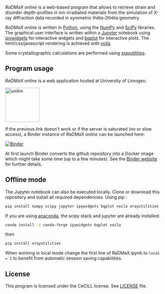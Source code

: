 _RaDMaX online_ is a web-based program that allows to retrieve strain and disorder depth-profiles in ion-irradiated materials from the simulation of X-ray diffraction data recorded in symmetric thêta-2thêta geometry.

_RaDMaX online_ is written in [Python](https://www.python.org/), using the [NumPy](https://numpy.org/) and [SciPy](https://scipy.org/) libraries. The graphical user interface is written within a [Jupyter](https://jupyter.org/) notebook using [ipywidgets](https://github.com/jupyter-widgets/ipywidgets) for interactive widgets and [bqplot](https://github.com/bloomberg/bqplot) for interactive plots. The html/css/javascript rendering is achieved with [voilà](https://github.com/voila-dashboards/voila).

Some crystallographic calculations are performed using [xrayutilities](https://xrayutilities.sourceforge.io/).

## Program usage

_RaDMaX online_ is a web application hosted at Universtiy of Limoges: 

[<img src="https://www.unilim.fr/wp-content/uploads/sites/8/2015/09/logo-ul@2x.png" alt="unilim" width="110"/>](https://radmax.unilim.fr/)

If the previous link doesn't work or if the server is saturated (no or slow access), a Binder instance of _RaDMaX online_ can be launched here:

[![Binder](https://mybinder.org/badge_logo.svg)](https://mybinder.org/v2/gh/aboulle/RaDMaX-online/master?urlpath=voila%2Frender%2FRaDMaX.ipynb)

At first launch Binder converts the github repository into a Docker image which might take some time (up to a few minutes). See the [Binder website](https://mybinder.org/) for further details.

## Offline mode
The Jupyter notebook can also be executed locally. Clone or download this repository and install all required dependencies. Using pip :

```bash
pip install numpy scipy jupyter ipywidgets bqplot voila xrayutilities
```

If you are using [anaconda](https://www.anaconda.com/distribution/), the scipy stack and jupyter are already installed:

```bash
conda install -c conda-forge ipywidgets bqplot voila
```
then

```bash
pip install xrayutilities
```
When working in local mode change the first line of RaDMaX.ipynb to ```local = 1``` to benefit from automatic session saving capabilities.

## License
This program is licensed under the  CeCILL license. See [LICENSE](https://github.com/aboulle/RaDMaX-online/blob/master/LICENSE.txt) file.
